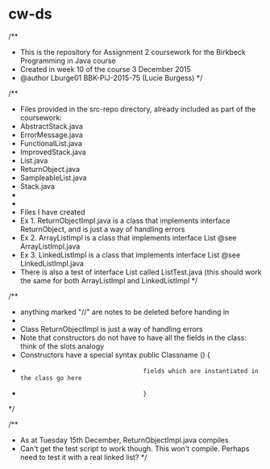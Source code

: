 # cw-ds

/** 
* This is the repository for Assignment 2 coursework for the Birkbeck Programming in Java course 
* Created in week 10 of the course 3 December 2015
* @author Lburge01 BBK-PiJ-2015-75 (Lucie Burgess)
*/

/** 
* Files provided in the src-repo directory, already included as part of the coursework:
* AbstractStack.java
* ErrorMessage.java
* FunctionalList.java
* ImprovedStack.java
* List.java
* ReturnObject.java
* SampleableList.java
* Stack.java
*
*
* Files I have created 
* Ex 1. ReturnObjectImpl.java is a class that implements interface ReturnObject, and is just a way of handling errors
* Ex 2. ArrayListImpl is a class that implements interface List @see ArrayListImpl.java
* Ex 3. LinkedListImpl is a class that implements interface List @see LinkedListImpl.java
* There is also a test of interface List called ListTest.java (this should work the same for both ArrayListImpl and LinkedListImpl
*/

/**
* anything marked "//" are notes to be deleted before handing in
*
* Class ReturnObjectImpl is just a way of handling errors
* Note that constructors do not have to have all the fields in the class: think of the slots analogy
* Constructors have a special syntax public Classname () {
* 										fields which are instantiated in the class go here
* 										}
*/

/**
* As at Tuesday 15th December, ReturnObjectImpl.java compiles
* Can't get the test script to work though. This won't compile. Perhaps need to test it with a real linked list?
*/


